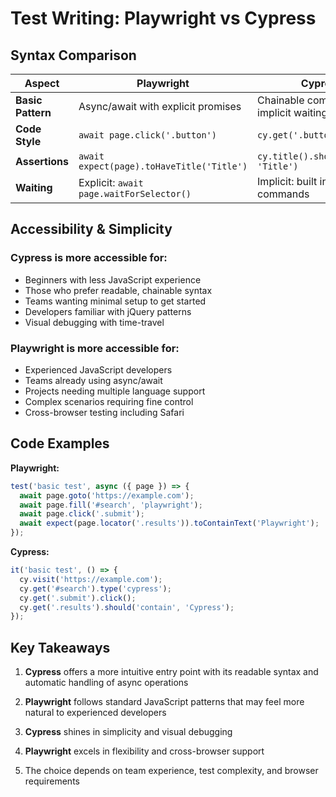 # Test Writing: Playwright vs Cypress

## Syntax Comparison

| Aspect | Playwright | Cypress |
|--------|------------|---------|
| **Basic Pattern** | Async/await with explicit promises | Chainable commands with implicit waiting |
| **Code Style** | `await page.click('.button')` | `cy.get('.button').click()` |
| **Assertions** | `await expect(page).toHaveTitle('Title')` | `cy.title().should('eq', 'Title')` |
| **Waiting** | Explicit: `await page.waitForSelector()` | Implicit: built into all commands |

## Accessibility & Simplicity

### Cypress is more accessible for:
- Beginners with less JavaScript experience
- Those who prefer readable, chainable syntax
- Teams wanting minimal setup to get started
- Developers familiar with jQuery patterns
- Visual debugging with time-travel

### Playwright is more accessible for:
- Experienced JavaScript developers
- Teams already using async/await
- Projects needing multiple language support
- Complex scenarios requiring fine control
- Cross-browser testing including Safari

## Code Examples

**Playwright:**
```javascript
test('basic test', async ({ page }) => {
  await page.goto('https://example.com');
  await page.fill('#search', 'playwright');
  await page.click('.submit');
  await expect(page.locator('.results')).toContainText('Playwright');
});
```

**Cypress:**
```javascript
it('basic test', () => {
  cy.visit('https://example.com');
  cy.get('#search').type('cypress');
  cy.get('.submit').click();
  cy.get('.results').should('contain', 'Cypress');
});
```

## Key Takeaways

1. **Cypress** offers a more intuitive entry point with its readable syntax and automatic handling of async operations

2. **Playwright** follows standard JavaScript patterns that may feel more natural to experienced developers

3. **Cypress** shines in simplicity and visual debugging

4. **Playwright** excels in flexibility and cross-browser support

5. The choice depends on team experience, test complexity, and browser requirements

